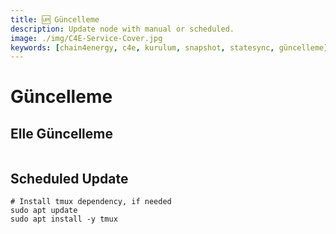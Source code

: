 ```yaml
---
title: 🆙 Güncelleme
description: Update node with manual or scheduled.
image: ./img/C4E-Service-Cover.jpg
keywords: [chain4energy, c4e, kurulum, snapshot, statesync, güncelleme]
---
```


# Güncelleme

## Elle Güncelleme

```shell

```

## Scheduled Update

```shell
# Install tmux dependency, if needed
sudo apt update
sudo apt install -y tmux
```

```shell

```
